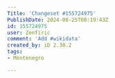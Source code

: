 ```yaml
---
Title: 'Changeset #155724975'
PublishDate: 2024-08-25T08:19:43Z
id: 155724975
user: Zenfiric
comment: 'Add #wikidata'
created_by: iD 2.30.2
tags:
- Montenegro

---
```

